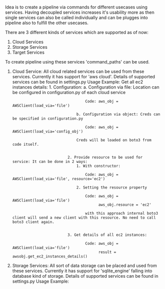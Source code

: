 Idea is to create a pipeline via commands for different usecases using services. Having decoupled services increases it's usability more as then single services can also be called individually and can be plugges into pipeline also to fulfill the other usecases. 

There are 3 different kinds of services which are supported as of now:

1. Cloud Services
2. Storage Services
3. Target Services

To create pipeline using these services 'command_paths' can be used.


1. Cloud Service: All cloud related services can be used from these services. 
                  Currently it has support for 'aws cloud'. Details of supported services can be found in settings.py
                  Usage Example: Get all ec2 instances details:
                  1. Configuration:
                                    a. Configuration via file: Location can be configured in configuration.py of each cloud service

                                        Code: aws_obj = AWSClient(load_via='file')

                                    b. Configuration via object: Creds can be specified in configuration.py

                                        Code: aws_obj = AWSClient(load_via='config_obj')

                                    Creds will be loaded on boto3 from code itself.


                                2. Provide resource to be used for service: It can be done in 2 ways:
                                    1. With constructor:

                                        Code: aws_obj = AWSClient(load_via='file', resource='ec2')

                                    2. Setting the resource property

                                        Code: aws_obj = AWSClient(load_via='file')
                                              aws_obj.resource = 'ec2'

                                        with this approach internal boto3 client will send a new client with this resource. No need to call boto3 client again.


                                3. Get details of all ec2 instances:

                                        Code: aws_obj = AWSClient(load_via='file')
                                              result = awsobj.get_ec2_instances_details()


2. Storage Services: All sort of data storage can be placed and used from these services.
                     Currently it has support for 'sqlite_engine' falling into database kind of storage. Details of supported services can be found in settings.py
                     Usage Example: 

                                   

